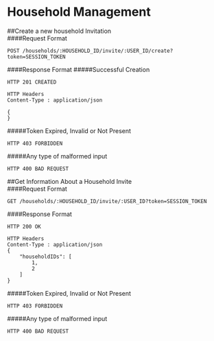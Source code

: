 # Household Management
##Create a new household Invitation<br>
####Request Format
```
POST /households/:HOUSEHOLD_ID/invite/:USER_ID/create?token=SESSION_TOKEN
```
####Response Format
#####Successful Creation
```
HTTP 201 CREATED

HTTP Headers
Content-Type : application/json

{
}
```
#####Token Expired, Invalid or Not Present
```
HTTP 403 FORBIDDEN
```
#####Any type of malformed input
```
HTTP 400 BAD REQUEST
```
##Get Information About a Household Invite<br>
####Request Format
```
GET /households/:HOUSEHOLD_ID/invite/:USER_ID?token=SESSION_TOKEN
```
####Response Format
```
HTTP 200 OK

HTTP Headers
Content-Type : application/json
{
	"householdIDs": [
		1,
		2	
	]
}
```
#####Token Expired, Invalid or Not Present
```
HTTP 403 FORBIDDEN
```
#####Any type of malformed input
```
HTTP 400 BAD REQUEST
```